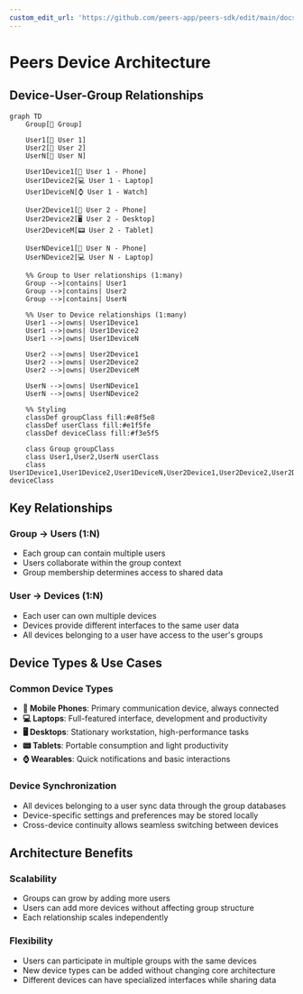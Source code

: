 ```yaml
---
custom_edit_url: 'https://github.com/peers-app/peers-sdk/edit/main/docs/devices.md'
---
```

# Peers Device Architecture

## Device-User-Group Relationships

```mermaid
graph TD
    Group[👥 Group]
    
    User1[👤 User 1]
    User2[👤 User 2]
    UserN[👤 User N]
    
    User1Device1[📱 User 1 - Phone]
    User1Device2[💻 User 1 - Laptop]
    User1DeviceN[⌚ User 1 - Watch]
    
    User2Device1[📱 User 2 - Phone]
    User2Device2[🖥️ User 2 - Desktop]
    User2DeviceM[📟 User 2 - Tablet]
    
    UserNDevice1[📱 User N - Phone]
    UserNDevice2[💻 User N - Laptop]
    
    %% Group to User relationships (1:many)
    Group -->|contains| User1
    Group -->|contains| User2
    Group -->|contains| UserN
    
    %% User to Device relationships (1:many)
    User1 -->|owns| User1Device1
    User1 -->|owns| User1Device2
    User1 -->|owns| User1DeviceN
    
    User2 -->|owns| User2Device1
    User2 -->|owns| User2Device2
    User2 -->|owns| User2DeviceM
    
    UserN -->|owns| UserNDevice1
    UserN -->|owns| UserNDevice2
    
    %% Styling
    classDef groupClass fill:#e8f5e8
    classDef userClass fill:#e1f5fe
    classDef deviceClass fill:#f3e5f5
    
    class Group groupClass
    class User1,User2,UserN userClass
    class User1Device1,User1Device2,User1DeviceN,User2Device1,User2Device2,User2DeviceM,UserNDevice1,UserNDevice2 deviceClass
```

## Key Relationships

### Group → Users (1:N)
- Each group can contain multiple users
- Users collaborate within the group context
- Group membership determines access to shared data

### User → Devices (1:N)
- Each user can own multiple devices
- Devices provide different interfaces to the same user data
- All devices belonging to a user have access to the user's groups

## Device Types & Use Cases

### Common Device Types
- **📱 Mobile Phones**: Primary communication device, always connected
- **💻 Laptops**: Full-featured interface, development and productivity
- **🖥️ Desktops**: Stationary workstation, high-performance tasks
- **📟 Tablets**: Portable consumption and light productivity
- **⌚ Wearables**: Quick notifications and basic interactions

### Device Synchronization
- All devices belonging to a user sync data through the group databases
- Device-specific settings and preferences may be stored locally
- Cross-device continuity allows seamless switching between devices

## Architecture Benefits

### Scalability
- Groups can grow by adding more users
- Users can add more devices without affecting group structure
- Each relationship scales independently

### Flexibility
- Users can participate in multiple groups with the same devices
- New device types can be added without changing core architecture
- Different devices can have specialized interfaces while sharing data

